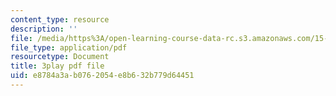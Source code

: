 ```yaml
---
content_type: resource
description: ''
file: /media/https%3A/open-learning-course-data-rc.s3.amazonaws.com/15-071-the-analytics-edge-spring-2017/e8784a3ab0762054e8b632b779d64451_BKsi-Khu7Bs.pdf
file_type: application/pdf
resourcetype: Document
title: 3play pdf file
uid: e8784a3a-b076-2054-e8b6-32b779d64451
---
```

